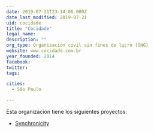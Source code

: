 ```yaml
---
date: 2019-07-21T23:14:06.000Z
date_last_modified: 2019-07-21
uid: cocidade
title: "Cocidade"
legal_name: 
description: ""
org_type: Organización civil sin fines de lucro (ONG)
website: www.cocidade.com.br
year_founded: 2014
facebook: 
twitter: 
tags:

cities: 
  - São Paulo

---
```


Esta organización tiene los siguientes proyectos:

- [Synchronicity](/proyectos/synchronicity)
